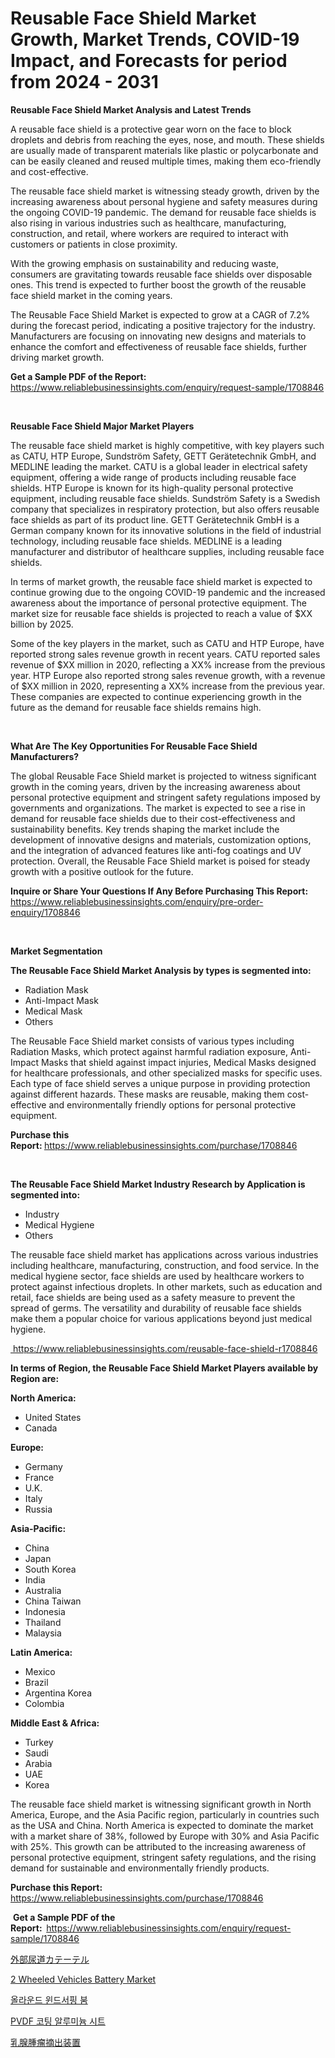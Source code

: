 <p><h1>Reusable Face Shield Market Growth, Market Trends, COVID-19 Impact, and Forecasts for period from 2024 - 2031</h1></p><p><strong>Reusable Face Shield Market Analysis and Latest Trends</strong></p>
<p><p>A reusable face shield is a protective gear worn on the face to block droplets and debris from reaching the eyes, nose, and mouth. These shields are usually made of transparent materials like plastic or polycarbonate and can be easily cleaned and reused multiple times, making them eco-friendly and cost-effective.</p><p>The reusable face shield market is witnessing steady growth, driven by the increasing awareness about personal hygiene and safety measures during the ongoing COVID-19 pandemic. The demand for reusable face shields is also rising in various industries such as healthcare, manufacturing, construction, and retail, where workers are required to interact with customers or patients in close proximity.</p><p>With the growing emphasis on sustainability and reducing waste, consumers are gravitating towards reusable face shields over disposable ones. This trend is expected to further boost the growth of the reusable face shield market in the coming years.</p><p>The Reusable Face Shield Market is expected to grow at a CAGR of 7.2% during the forecast period, indicating a positive trajectory for the industry. Manufacturers are focusing on innovating new designs and materials to enhance the comfort and effectiveness of reusable face shields, further driving market growth.</p></p>
<p><strong>Get a Sample PDF of the Report:&nbsp;</strong> <a href="https://www.reliablebusinessinsights.com/enquiry/request-sample/1708846">https://www.reliablebusinessinsights.com/enquiry/request-sample/1708846</a></p>
<p>&nbsp;</p>
<p><strong>Reusable Face Shield Major Market Players</strong></p>
<p><p>The reusable face shield market is highly competitive, with key players such as CATU, HTP Europe, Sundström Safety, GETT Gerätetechnik GmbH, and MEDLINE leading the market. CATU is a global leader in electrical safety equipment, offering a wide range of products including reusable face shields. HTP Europe is known for its high-quality personal protective equipment, including reusable face shields. Sundström Safety is a Swedish company that specializes in respiratory protection, but also offers reusable face shields as part of its product line. GETT Gerätetechnik GmbH is a German company known for its innovative solutions in the field of industrial technology, including reusable face shields. MEDLINE is a leading manufacturer and distributor of healthcare supplies, including reusable face shields.</p><p>In terms of market growth, the reusable face shield market is expected to continue growing due to the ongoing COVID-19 pandemic and the increased awareness about the importance of personal protective equipment. The market size for reusable face shields is projected to reach a value of $XX billion by 2025.</p><p>Some of the key players in the market, such as CATU and HTP Europe, have reported strong sales revenue growth in recent years. CATU reported sales revenue of $XX million in 2020, reflecting a XX% increase from the previous year. HTP Europe also reported strong sales revenue growth, with a revenue of $XX million in 2020, representing a XX% increase from the previous year. These companies are expected to continue experiencing growth in the future as the demand for reusable face shields remains high.</p></p>
<p>&nbsp;</p>
<p><strong>What Are The Key Opportunities For Reusable Face Shield Manufacturers?</strong></p>
<p><p>The global Reusable Face Shield market is projected to witness significant growth in the coming years, driven by the increasing awareness about personal protective equipment and stringent safety regulations imposed by governments and organizations. The market is expected to see a rise in demand for reusable face shields due to their cost-effectiveness and sustainability benefits. Key trends shaping the market include the development of innovative designs and materials, customization options, and the integration of advanced features like anti-fog coatings and UV protection. Overall, the Reusable Face Shield market is poised for steady growth with a positive outlook for the future.</p></p>
<p><strong>Inquire or Share Your Questions If Any Before Purchasing This Report:</strong> <a href="https://www.reliablebusinessinsights.com/enquiry/pre-order-enquiry/1708846">https://www.reliablebusinessinsights.com/enquiry/pre-order-enquiry/1708846</a></p>
<p>&nbsp;</p>
<p><strong>Market Segmentation</strong></p>
<p><strong>The Reusable Face Shield Market Analysis by types is segmented into:</strong></p>
<p><ul><li>Radiation Mask</li><li>Anti-Impact Mask</li><li>Medical Mask</li><li>Others</li></ul></p>
<p><p>The Reusable Face Shield market consists of various types including Radiation Masks, which protect against harmful radiation exposure, Anti-Impact Masks that shield against impact injuries, Medical Masks designed for healthcare professionals, and other specialized masks for specific uses. Each type of face shield serves a unique purpose in providing protection against different hazards. These masks are reusable, making them cost-effective and environmentally friendly options for personal protective equipment.</p></p>
<p><strong>Purchase this Report:&nbsp;</strong><a href="https://www.reliablebusinessinsights.com/purchase/1708846">https://www.reliablebusinessinsights.com/purchase/1708846</a></p>
<p>&nbsp;</p>
<p><strong>The Reusable Face Shield Market Industry Research by Application is segmented into:</strong></p>
<p><ul><li>Industry</li><li>Medical Hygiene</li><li>Others</li></ul></p>
<p><p>The reusable face shield market has applications across various industries including healthcare, manufacturing, construction, and food service. In the medical hygiene sector, face shields are used by healthcare workers to protect against infectious droplets. In other markets, such as education and retail, face shields are being used as a safety measure to prevent the spread of germs. The versatility and durability of reusable face shields make them a popular choice for various applications beyond just medical hygiene.</p></p>
<p><a href="https://www.reliablebusinessinsights.com/reusable-face-shield-r1708846">&nbsp;https://www.reliablebusinessinsights.com/reusable-face-shield-r1708846</a></p>
<p><strong>In terms of Region, the Reusable Face Shield Market Players available by Region are:</strong></p>
<p>
    <p> <strong> North America: </strong>
        <ul>
            <li>United States</li>
            <li>Canada</li>
        </ul>
        </p> 
    <p> <strong> Europe: </strong>
        <ul>
            <li>Germany</li>
            <li>France</li>
            <li>U.K.</li>
            <li>Italy</li>
            <li>Russia</li>
        </ul>
        </p> 
    <p> <strong> Asia-Pacific: </strong>
        <ul>
            <li>China</li>
            <li>Japan</li>
            <li>South Korea</li>
            <li>India</li>
            <li>Australia</li>
            <li>China Taiwan</li>
            <li>Indonesia</li>
            <li>Thailand</li>
            <li>Malaysia</li>
        </ul>
        </p> 
    <p> <strong> Latin America: </strong>
        <ul>
            <li>Mexico</li>
            <li>Brazil</li>
            <li>Argentina Korea</li>
            <li>Colombia</li>
        </ul>
        </p> 
    <p> <strong> Middle East & Africa: </strong>
        <ul>
            <li>Turkey</li>
            <li>Saudi</li>
            <li>Arabia</li>
            <li>UAE</li>
            <li>Korea</li>
        </ul>
    </p>
    </p>
<p><p>The reusable face shield market is witnessing significant growth in North America, Europe, and the Asia Pacific region, particularly in countries such as the USA and China. North America is expected to dominate the market with a market share of 38%, followed by Europe with 30% and Asia Pacific with 25%. This growth can be attributed to the increasing awareness of personal protective equipment, stringent safety regulations, and the rising demand for sustainable and environmentally friendly products.</p></p>
<p><strong>Purchase this Report: </strong><a href="https://www.reliablebusinessinsights.com/purchase/1708846">https://www.reliablebusinessinsights.com/purchase/1708846</a></p>
<p>&nbsp;<strong>Get a Sample PDF of the Report:&nbsp;&nbsp;</strong><a href="https://www.reliablebusinessinsights.com/enquiry/request-sample/1708846">https://www.reliablebusinessinsights.com/enquiry/request-sample/1708846</a></p>
<p><strong></strong></p>
<p><p><a href="https://github.com/JaydaWisoky2014/Market-Research-Report-List-1/blob/main/5452565125642.md">外部尿道カテーテル</a></p><p><a href="https://github.com/pjcfca/Market-Research-Report-List-3/blob/main/2-wheeled-vehicles-battery-market.md">2 Wheeled Vehicles Battery Market</a></p><p><a href="https://github.com/vdhdwjyp90142/Market-Research-Report-List-2/blob/main/9238685109992.md">올라운드 윈드서핑 붐</a></p><p><a href="https://github.com/langcat852024/Market-Research-Report-List-1/blob/main/4383061109991.md">PVDF 코팅 알루미늄 시트</a></p><p><a href="https://github.com/joaejkdzgyljvo6/Market-Research-Report-List-2/blob/main/3432358125641.md">乳腺腫瘤摘出装置</a></p></p>